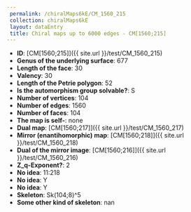 ```yaml
--- 
 permalink: /chiralMaps6kE/CM_1560_215 
 collection: chiralMaps6kE
 layout: dataEntry
 title: Chiral maps up to 6000 edges - CM[1560;215]
---
```


- **ID**: [CM[1560;215]]({{ site.url }}/test/CM_1560_215)
- **Genus of the underlying surface**: 677
- **Length of the face**: 30
- **Valency**: 30
- **Length of the Petrie polygon**: 52
- **Is the automorphism group solvable?**: S
- **Number of vertices**: 104
- **Number of edges**: 1560
- **Number of faces**: 104
- **The map is self-**: none
- **Dual map**: [CM[1560;217]]({{ site.url }}/test/CM_1560_217)
- **Mirror (enantihomorphic) map**: [CM[1560;218]]({{ site.url }}/test/CM_1560_218)
- **Dual of the mirror image**: [CM[1560;216]]({{ site.url }}/test/CM_1560_216)
- **Z_q-Exponent?**: 2
- **No idea**:  11:218
- **No idea**: Y
- **No idea**: Y
- **Skeleton**: Sk(104;8)^5
- **Some other kind of skeleton**: nan
